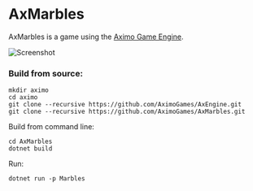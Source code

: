 # AxMarbles

AxMarbles is a game using the [Aximo Game Engine](https://github.com/AximoGames/AxEngine).

![Screenshot](https://github.com/AximoGames/AxMarbles/blob/master/media/screenshot.jpg)

### Build from source:

```
mkdir aximo
cd aximo
git clone --recursive https://github.com/AximoGames/AxEngine.git
git clone --recursive https://github.com/AximoGames/AxMarbles.git
```

Build from command line:

```
cd AxMarbles
dotnet build
```

Run:

```
dotnet run -p Marbles
```